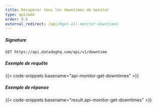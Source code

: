 ```yaml
---
title: Récupérer tous les downtimes de monitor
type: apicode
order: 9.6
external_redirect: /api/#get-all-monitor-downtimes
---
```


##### Signature
`GET https://api.datadoghq.com/api/v1/downtime`
##### Exemple de requête
{{< code-snippets basename="api-monitor-get-downtimes" >}}
##### Exemple de réponse
{{< code-snippets basename="result.api-monitor-get-downtimes" >}}

